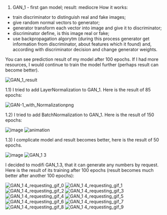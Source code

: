 1) GAN_1 - first gan model; result: mediocre
How it works: 
  - train discriminator to distinguish real and fake images;
  - give random normal vectors to generator;
  - generator transform each vector into image and give it to discriminator;
  - discriminator define, is this image real or fake;
  - use backpropagation algorytm (during this process generator get information from discriminator, about features which it found) and, according with discriminator decision and change generator weights.

You can see prediction result of my model after 100 epochs. If I had more resources, I would continue to train the model further (perhaps result can become better).

![GAN_1_result](https://github.com/Petaloptyon/mnist_generator/assets/131547274/0881a6ac-15ad-43db-86ad-fe1891c5d46c)

1.1) I tried to add LayerNormalization to GAN_1. Here is the result of 85 epochs:

![GAN-1_with_Normalizationpng](https://github.com/Petaloptyon/mnist_generator/assets/131547274/d179534f-3aef-4ee1-b191-d49935248351)

1.2) I tried to add BatchNormalization to GAN_1. Here is the result of 150 epochs:

![image](https://github.com/Petaloptyon/mnist_generator/assets/131547274/c08cefe1-6500-425e-9c63-25c7fad1fe5b)
![animation](https://github.com/Petaloptyon/mnist_generator/assets/131547274/0483d19b-2e84-4e13-856d-cb8a56c24a05)

1.3) I complicate model and result becomes better, here is the result of 50 epochs.

![image](https://github.com/Petaloptyon/mnist_generator/assets/131547274/edd69540-3439-4dc1-bc99-45e6ed6ede6e)
![GAN_1 3](https://github.com/Petaloptyon/mnist_generator/assets/131547274/dab02d8d-1a8c-4cab-963d-8e38dcbba809)

I decided to modifi GAN_1.3, that it can generate any numbers by request. Here is the result of its training after 100 epochs (result becomes much better after another 100 epochs):

![GAN_1 4_requesting_gif_0](https://github.com/Petaloptyon/mnist_generator/assets/131547274/5d80d26b-2353-4953-be1f-448bcf78f754)
![GAN_1 4_requesting_gif_1](https://github.com/Petaloptyon/mnist_generator/assets/131547274/6755ae73-17d3-430b-ad97-dfa5a53de8c6)
![GAN_1 4_requesting_gif_2](https://github.com/Petaloptyon/mnist_generator/assets/131547274/ae4fa14b-e610-4aaf-bad5-f354135b9bb0)
![GAN_1 4_requesting_gif_3](https://github.com/Petaloptyon/mnist_generator/assets/131547274/df5c8223-257e-428b-a2f8-6e8ca1cbac15)
![GAN_1 4_requesting_gif_4](https://github.com/Petaloptyon/mnist_generator/assets/131547274/28c1a5be-dbad-4890-8cd5-ddd3270d8f17)
![GAN_1 4_requesting_gif_5](https://github.com/Petaloptyon/mnist_generator/assets/131547274/706de46e-8b07-40cf-a170-51509b40d89f)
![GAN_1 4_requesting_gif_6](https://github.com/Petaloptyon/mnist_generator/assets/131547274/9ab97b04-044e-4fa0-81c3-4dcd2636b5dc)
![GAN_1 4_requesting_gif_7](https://github.com/Petaloptyon/mnist_generator/assets/131547274/c8a6ba51-52a1-49af-8652-1bdc4ccbd423)
![GAN_1 4_requesting_gif_8](https://github.com/Petaloptyon/mnist_generator/assets/131547274/4f298a0a-8cd8-4dec-af98-192a76c8b2a3)
![GAN_1 4_requesting_gif_9](https://github.com/Petaloptyon/mnist_generator/assets/131547274/42a67a4d-c5a9-4646-ad12-66fc12e95880)


